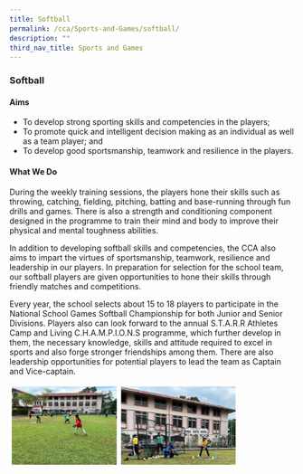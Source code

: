 ```yaml
---
title: Softball
permalink: /cca/Sports-and-Games/softball/
description: ""
third_nav_title: Sports and Games
---
```

### Softball

#### Aims

*   To develop strong sporting skills and competencies in the players;
*   To promote quick and intelligent decision making as an individual as well as a team player; and
*   To develop good sportsmanship, teamwork and resilience in the players.

#### What We Do

During the weekly training sessions, the players hone their skills such as throwing, catching, fielding, pitching, batting and base-running through fun drills and games. There is also a strength and conditioning component designed in the programme to train their mind and body to improve their physical and mental toughness abilities.

  

In addition to developing softball skills and competencies, the CCA also aims to impart the virtues of sportsmanship, teamwork, resilience and leadership in our players. In preparation for selection for the school team, our softball players are given opportunities to hone their skills through friendly matches and competitions.

  

Every year, the school selects about 15 to 18 players to participate in the National School Games Softball Championship for both Junior and Senior Divisions. Players also can look forward to the annual S.T.A.R.R Athletes Camp and Living C.H.A.M.P.I.O.N.S programme, which further develop in them, the necessary knowledge, skills and attitude required to excel in sports and also forge stronger friendships among them. There are also leadership opportunities for potential players to lead the team as Captain and Vice-captain.

<img src="/images/softball.png" style="width:80%">